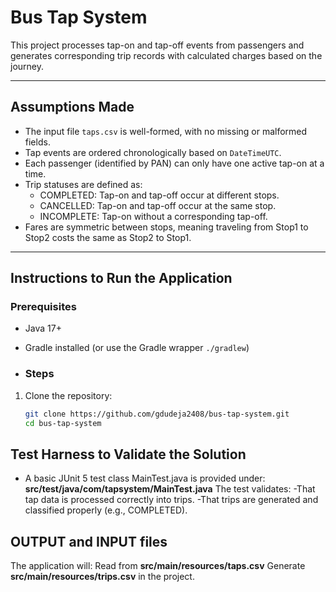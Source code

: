 # Bus Tap System

This project processes tap-on and tap-off events from passengers and generates corresponding trip records with calculated charges based on the journey.

---

## Assumptions Made

- The input file `taps.csv` is well-formed, with no missing or malformed fields.
- Tap events are ordered chronologically based on `DateTimeUTC`.
- Each passenger (identified by PAN) can only have one active tap-on at a time.
- Trip statuses are defined as:
  - COMPLETED: Tap-on and tap-off occur at different stops.
  - CANCELLED: Tap-on and tap-off occur at the same stop.
  - INCOMPLETE: Tap-on without a corresponding tap-off.
- Fares are symmetric between stops, meaning traveling from Stop1 to Stop2 costs the same as Stop2 to Stop1.

---

## Instructions to Run the Application

### Prerequisites
- Java 17+
- Gradle installed (or use the Gradle wrapper `./gradlew`)

- ### Steps

1. Clone the repository:
   ```bash
   git clone https://github.com/gdudeja2408/bus-tap-system.git
   cd bus-tap-system

## Test Harness to Validate the Solution

- A basic JUnit 5 test class MainTest.java is provided under:
**src/test/java/com/tapsystem/MainTest.java**
The test validates:
-That tap data is processed correctly into trips.
-That trips are generated and classified properly (e.g., COMPLETED).

## OUTPUT and INPUT files
The application will:
Read from **src/main/resources/taps.csv**
Generate **src/main/resources/trips.csv** in the project.

